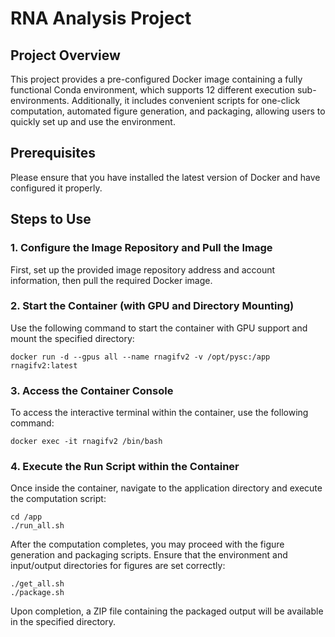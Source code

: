 # RNA Analysis Project

## Project Overview

This project provides a pre-configured Docker image containing a fully functional Conda environment, which supports 12 different execution sub-environments. Additionally, it includes convenient scripts for one-click computation, automated figure generation, and packaging, allowing users to quickly set up and use the environment.

## Prerequisites

Please ensure that you have installed the latest version of Docker and have configured it properly.

## Steps to Use

### 1. Configure the Image Repository and Pull the Image

First, set up the provided image repository address and account information, then pull the required Docker image.

### 2. Start the Container (with GPU and Directory Mounting)

Use the following command to start the container with GPU support and mount the specified directory:

```
docker run -d --gpus all --name rnagifv2 -v /opt/pysc:/app rnagifv2:latest
```

### 3. Access the Container Console

To access the interactive terminal within the container, use the following command:

```
docker exec -it rnagifv2 /bin/bash
```

### 4. Execute the Run Script within the Container

Once inside the container, navigate to the application directory and execute the computation script:

```
cd /app
./run_all.sh
```

After the computation completes, you may proceed with the figure generation and packaging scripts. Ensure that the environment and input/output directories for figures are set correctly:

```
./get_all.sh
./package.sh
```

Upon completion, a ZIP file containing the packaged output will be available in the specified directory.
